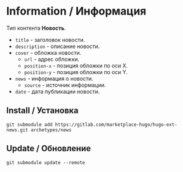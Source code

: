 # Information / Информация

Тип контента **Новость**.

- `title` - заголовок новости.
- `description` - описание новости.
- `cover` - обложка новости.
  - `url` - адрес обложки.
  - `position-x` - позиция обложки по оси X.
  - `position-y` - позиция обложки по оси Y.
- `news` - информация о новости.
  - `source` - источник информации.
- `date` - дата публикации новости.

## Install / Установка

```
git submodule add https://gitlab.com/marketplace-hugo/hugo-ext-news.git archetypes/news
```

## Update / Обновление

```
git submodule update --remote
```
